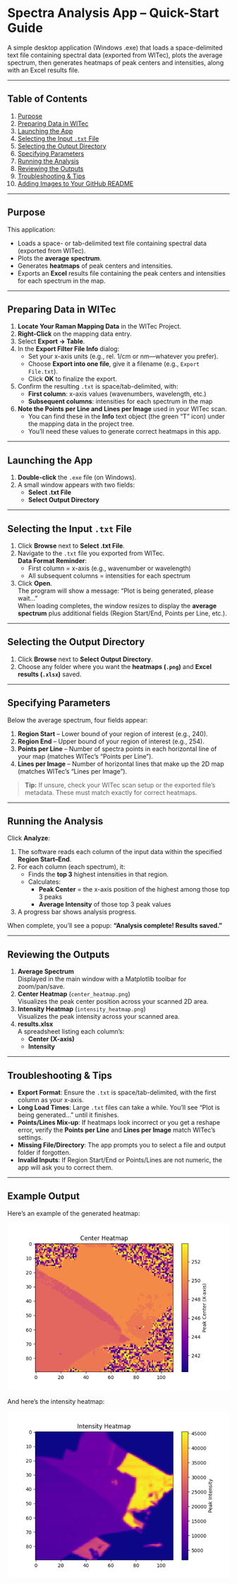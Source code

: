 # Spectra Analysis App – Quick-Start Guide

A simple desktop application (Windows .exe) that loads a space-delimited text file containing spectral data (exported from WITec), plots the average spectrum, then generates heatmaps of peak centers and intensities, along with an Excel results file.

---

## Table of Contents

1. [Purpose](#purpose)
2. [Preparing Data in WITec](#preparing-data-in-witec)
3. [Launching the App](#launching-the-app)
4. [Selecting the Input `.txt` File](#selecting-the-input-txt-file)
5. [Selecting the Output Directory](#selecting-the-output-directory)
6. [Specifying Parameters](#specifying-parameters)
7. [Running the Analysis](#running-the-analysis)
8. [Reviewing the Outputs](#reviewing-the-outputs)
9. [Troubleshooting & Tips](#troubleshooting--tips)
10. [Adding Images to Your GitHub README](#adding-images-to-your-github-readme)

---

## Purpose

This application:
- Loads a space- or tab-delimited text file containing spectral data (exported from WITec).
- Plots the **average spectrum**.
- Generates **heatmaps** of peak centers and intensities.
- Exports an **Excel** results file containing the peak centers and intensities for each spectrum in the map.

---

## Preparing Data in WITec

1. **Locate Your Raman Mapping Data** in the WITec Project.
2. **Right-Click** on the mapping data entry.
3. Select **Export → Table**.
4. In the **Export Filter File Info** dialog:
   - Set your x-axis units (e.g., rel. 1/cm or nm—whatever you prefer).
   - Choose **Export into one file**, give it a filename (e.g., `Export File.txt`).
   - Click **OK** to finalize the export.
5. Confirm the resulting `.txt` is space/tab-delimited, with:
   - **First column**: x-axis values (wavenumbers, wavelength, etc.)
   - **Subsequent columns**: intensities for each spectrum in the map
6. **Note the Points per Line and Lines per Image** used in your WITec scan.  
   - You can find these in the **Info** text object (the green “T” icon) under the mapping data in the project tree.
   - You’ll need these values to generate correct heatmaps in this app.

---

## Launching the App

1. **Double-click** the `.exe` file (on Windows).
2. A small window appears with two fields:
   - **Select .txt File**
   - **Select Output Directory**

---

## Selecting the Input `.txt` File

1. Click **Browse** next to **Select .txt File**.
2. Navigate to the `.txt` file you exported from WITec.  
   **Data Format Reminder**:
   - First column = x-axis (e.g., wavenumber or wavelength)
   - All subsequent columns = intensities for each spectrum
3. Click **Open**.  
   The program will show a message: “Plot is being generated, please wait…”  
   When loading completes, the window resizes to display the **average spectrum** plus additional fields (Region Start/End, Points per Line, etc.).

---

## Selecting the Output Directory

1. Click **Browse** next to **Select Output Directory**.
2. Choose any folder where you want the **heatmaps (`.png`)** and **Excel results (`.xlsx`)** saved.

---

## Specifying Parameters

Below the average spectrum, four fields appear:

1. **Region Start** – Lower bound of your region of interest (e.g., 240).
2. **Region End** – Upper bound of your region of interest (e.g., 254).
3. **Points per Line** – Number of spectra points in each horizontal line of your map (matches WITec’s “Points per Line”).
4. **Lines per Image** – Number of horizontal lines that make up the 2D map (matches WITec’s “Lines per Image”).

> **Tip:** If unsure, check your WITec scan setup or the exported file’s metadata. These must match exactly for correct heatmaps.

---

## Running the Analysis

Click **Analyze**:

1. The software reads each column of the input data within the specified **Region Start–End**.
2. For each column (each spectrum), it:
   - Finds the **top 3** highest intensities in that region.
   - Calculates:
     - **Peak Center** = the x-axis position of the highest among those top 3 peaks
     - **Average Intensity** of those top 3 peak values
3. A progress bar shows analysis progress.

When complete, you’ll see a popup: **“Analysis complete! Results saved.”**

---

## Reviewing the Outputs

1. **Average Spectrum**  
   Displayed in the main window with a Matplotlib toolbar for zoom/pan/save.
2. **Center Heatmap** (`center_heatmap.png`)  
   Visualizes the peak center position across your scanned 2D area.
3. **Intensity Heatmap** (`intensity_heatmap.png`)  
   Visualizes the peak intensity across your scanned area.
4. **results.xlsx**  
   A spreadsheet listing each column’s:
   - **Center (X-axis)**
   - **Intensity**

---

## Troubleshooting & Tips

- **Export Format**: Ensure the `.txt` is space/tab-delimited, with the first column as your x-axis.
- **Long Load Times**: Large `.txt` files can take a while. You’ll see “Plot is being generated…” until it finishes.
- **Points/Lines Mix-up**: If heatmaps look incorrect or you get a reshape error, verify the **Points per Line** and **Lines per Image** match WITec’s settings.
- **Missing File/Directory**: The app prompts you to select a file and output folder if forgotten.
- **Invalid Inputs**: If Region Start/End or Points/Lines are not numeric, the app will ask you to correct them.

---

## Example Output

Here’s an example of the generated heatmap:

![Center Heatmap](center_heatmap.png)

And here’s the intensity heatmap:

![Intensity Heatmap](intensity_heatmap.png)
